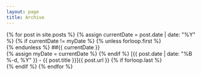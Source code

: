 ```yaml
---
layout: page
title: Archive
---
```


{% for post in site.posts %}
       {% assign currentDate = post.date | date: "%Y" %}
       {% if currentDate != myDate %}
           {% unless forloop.first %}<br/>{% endunless %}
           ##{{ currentDate }}
           <br/>
           {% assign myDate = currentDate %}
       {% endif %}
       [{{ post.date | date: "%B %-d, %Y" }} - {{ post.title }}]{{ post.url }}
       {% if forloop.last %}<br/>{% endif %}
{% endfor %}

